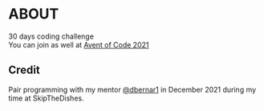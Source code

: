 # ABOUT <br>

30 days coding challenge <br>
You can join as well at [Avent of Code 2021](https://adventofcode.com/2021)

## Credit

Pair programming with my mentor [@dbernar1](https://github.com/dbernar1) in December 2021 during my time at SkipTheDishes.

